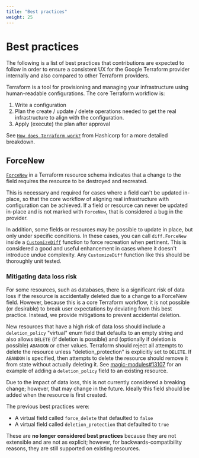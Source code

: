 ```yaml
---
title: "Best practices"
weight: 25
---
```


# Best practices

The following is a list of best practices that contributions are expected to follow in order to ensure a consistent UX for the Google Terraform provider internally and also compared to other Terraform providers.

Terraform is a tool for provisioning and managing your infrastructure using human-readable configurations. The core Terraform workflow is:

1. Write a configuration
2. Plan the create / update / delete operations needed to get the real infrastructure to align with the configuration.
3. Apply (execute) the plan after approval

See [`How does Terraform work?`](https://developer.hashicorp.com/terraform/intro#how-does-terraform-work) from Hashicorp for a more detailed breakdown.

## ForceNew

[`ForceNew`](https://developer.hashicorp.com/terraform/intro#how-does-terraform-work) in a Terraform resource schema indicates that a change to the field requires the resource to be destroyed and recreated.

This is necessary and required for cases where a field can't be updated in-place, so that the core workflow of aligning real infrastructure with configuration can be achieved. If a field or resource can never be updated in-place and is not marked with `ForceNew`, that is considered a bug in the provider.

In addition, some fields or resources may be possible to update in place, but only under specific conditions. In these cases, you can call `diff.ForceNew` inside a [`CustomizeDiff`](https://developer.hashicorp.com/terraform/plugin/sdkv2/resources/customizing-differences) function to force recreation when pertinent. This is considered a good and useful enhancement in cases where it doesn't introduce undue complexity. Any `CustomizeDiff` function like this should be thoroughly unit tested.

### Mitigating data loss risk

For some resources, such as databases, there is a significant risk of data loss if the resource is accidentally deleted due to a change to a ForceNew field. However, because this is a core Terraform workflow, it is not possible (or desirable) to break user expectations by deviating from this best practice. Instead, we provide mitigations to prevent accidental deletion.

New resources that have a high risk of data loss should include a `deletion_policy` "virtual" enum field that defaults to an empty string and also allows `DELETE` (if deletion is possible) and (optionally if deletion is possible) `ABANDON` or other values. Terraform should reject all attempts to delete the resource unless "deletion_protection" is explicitly set to `DELETE`. If `ABANDON` is specified, then attempts to delete the resource should remove it from state without actually deleting it. See [magic-modules#13107](https://github.com/hashicorp/terraform-provider-google/pull/13107) for an example of adding a `deletion_policy` field to an existing resource.

Due to the impact of data loss, this is not currently considered a breaking change; however, that may change in the future. Ideally this field should be added when the resource is first created.

The previous best practices were:

- A virtual field called `force_delete` that defaulted to `false`
- A virtual field called `deletion_protection` that defaulted to `true`

These are **no longer considered best practices** because they are not extensible and are not as explicit; however, for backwards-compatibility reasons, they are still supported on existing resources.
